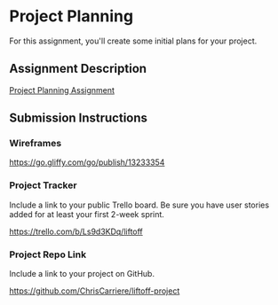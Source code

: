 # Project Planning
For this assignment, you'll create some initial plans for your project.

## Assignment Description
[Project Planning Assignment](https://education.launchcode.org/liftoff/modules/assignments/project-planning)

## Submission Instructions

### Wireframes

https://go.gliffy.com/go/publish/13233354

### Project Tracker

Include a link to your public Trello board. Be sure you have user stories added for at least your first 2-week sprint.

https://trello.com/b/Ls9d3KDq/liftoff

### Project Repo Link

Include a link to your project on GitHub.

https://github.com/ChrisCarriere/liftoff-project
